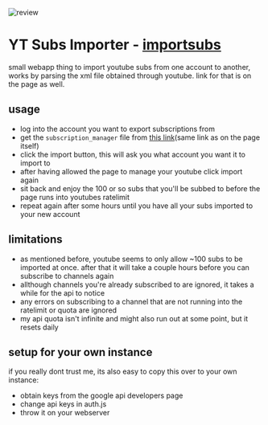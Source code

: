 ![review](https://xn--z7x.xn--6frz82g/importsubs/review.png)
# YT Subs Importer - [importsubs](https://xn--z7x.xn--6frz82g/importsubs/)
small webapp thing to import youtube subs from one account to another, works by parsing the xml file obtained through youtube. link for that is on the page as well.
## usage
- log into the account you want to export subscriptions from
- get the `subscription_manager` file from [this link](https://www.youtube.com/subscription_manager?action_takeout=1)(same link as on the page itself)
- click the import button, this will ask you what account you want it to import to
- after having allowed the page to manage your youtube click import again
- sit back and enjoy the 100 or so subs that you'll be subbed to before the page runs into youtubes ratelimit
- repeat again after some hours until you have all your subs imported to your new account

## limitations
- as mentioned before, youtube seems to only allow ~100 subs to be imported at once. after that it will take a couple hours before you can subscribe to channels again
- allthough channels you're already subscribed to are ignored, it takes a while for the api to notice
- any errors on subscribing to a channel that are not running into the ratelimit or quota are ignored
- my api quota isn't infinite and might also run out at some point, but it resets daily

## setup for your own instance
if you really dont trust me, its also easy to copy this over to your own instance:
- obtain keys from the google api developers page
- change api keys in auth.js
- throw it on your webserver
